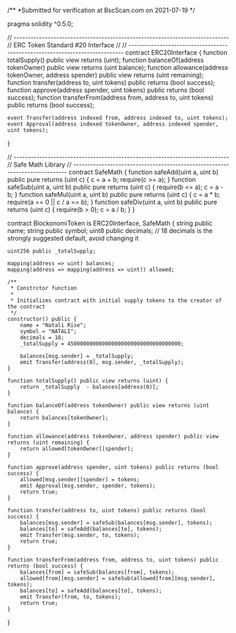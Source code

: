 /**
 *Submitted for verification at BscScan.com on 2021-07-19
*/

pragma solidity ^0.5.0;

// ----------------------------------------------------------------------------
// ERC Token Standard #20 Interface
//
// ----------------------------------------------------------------------------
contract ERC20Interface {
    function totalSupply() public view returns (uint);
    function balanceOf(address tokenOwner) public view returns (uint balance);
    function allowance(address tokenOwner, address spender) public view returns (uint remaining);
    function transfer(address to, uint tokens) public returns (bool success);
    function approve(address spender, uint tokens) public returns (bool success);
    function transferFrom(address from, address to, uint tokens) public returns (bool success);

    event Transfer(address indexed from, address indexed to, uint tokens);
    event Approval(address indexed tokenOwner, address indexed spender, uint tokens);
}

// ----------------------------------------------------------------------------
// Safe Math Library 
// ----------------------------------------------------------------------------
contract SafeMath {
    function safeAdd(uint a, uint b) public pure returns (uint c) {
        c = a + b;
        require(c >= a);
    }
    function safeSub(uint a, uint b) public pure returns (uint c) {
        require(b <= a); c = a - b; } function safeMul(uint a, uint b) public pure returns (uint c) { c = a * b; require(a == 0 || c / a == b); } function safeDiv(uint a, uint b) public pure returns (uint c) { require(b > 0);
        c = a / b;
    }
}


contract BlockonomiToken is ERC20Interface, SafeMath {
    string public name;
    string public symbol;
    uint8 public decimals; // 18 decimals is the strongly suggested default, avoid changing it
    
    uint256 public _totalSupply;
    
    mapping(address => uint) balances;
    mapping(address => mapping(address => uint)) allowed;
    
    /**
     * Constrctor function
     *
     * Initializes contract with initial supply tokens to the creator of the contract
     */
    constructor() public {
        name = "Natali Rise";
        symbol = "NATALI";
        decimals = 18;
        _totalSupply = 450000000000000000000000000000000000;
        
        balances[msg.sender] = _totalSupply;
        emit Transfer(address(0), msg.sender, _totalSupply);
    }
    
    function totalSupply() public view returns (uint) {
        return _totalSupply  - balances[address(0)];
    }
    
    function balanceOf(address tokenOwner) public view returns (uint balance) {
        return balances[tokenOwner];
    }
    
    function allowance(address tokenOwner, address spender) public view returns (uint remaining) {
        return allowed[tokenOwner][spender];
    }
    
    function approve(address spender, uint tokens) public returns (bool success) {
        allowed[msg.sender][spender] = tokens;
        emit Approval(msg.sender, spender, tokens);
        return true;
    }
    
    function transfer(address to, uint tokens) public returns (bool success) {
        balances[msg.sender] = safeSub(balances[msg.sender], tokens);
        balances[to] = safeAdd(balances[to], tokens);
        emit Transfer(msg.sender, to, tokens);
        return true;
    }
    
    function transferFrom(address from, address to, uint tokens) public returns (bool success) {
        balances[from] = safeSub(balances[from], tokens);
        allowed[from][msg.sender] = safeSub(allowed[from][msg.sender], tokens);
        balances[to] = safeAdd(balances[to], tokens);
        emit Transfer(from, to, tokens);
        return true;
    }
}
